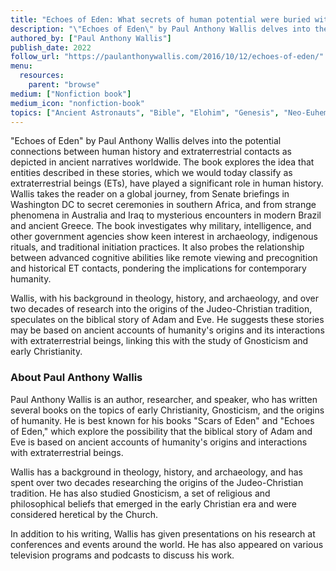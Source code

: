 ```yaml
---
title: "Echoes of Eden: What secrets of human potential were buried with our ancestors' memories of ET contact?"
description: "\"Echoes of Eden\" by Paul Anthony Wallis delves into the potential connections between human history and extraterrestrial contacts as depicted in ancient narratives worldwide. The book explores the idea that entities described in these stories, which we would today classify as extraterrestrial beings (ETs), have played a significant role in human history. Wallis takes the reader on a global journey, from Senate briefings in Washington DC to secret ceremonies in southern Africa, and from strange phenomena in Australia and Iraq to mysterious encounters in modern Brazil and ancient Greece. The book investigates why military, intelligence, and other government agencies show keen interest in archaeology, indigenous rituals, and traditional initiation practices. It also probes the relationship between advanced cognitive abilities like remote viewing and precognition and historical ET contacts, pondering the implications for contemporary humanity."
authored_by: ["Paul Anthony Wallis"]
publish_date: 2022
follow_url: "https://paulanthonywallis.com/2016/10/12/echoes-of-eden/"
menu:
  resources:
    parent: "browse"
medium: ["Nonfiction book"]
medium_icon: "nonfiction-book"
topics: ["Ancient Astronauts", "Bible", "Elohim", "Genesis", "Neo-Euhemerism", "Theology"]
---
```


"Echoes of Eden" by Paul Anthony Wallis delves into the potential connections between human history and extraterrestrial contacts as depicted in ancient narratives worldwide. The book explores the idea that entities described in these stories, which we would today classify as extraterrestrial beings (ETs), have played a significant role in human history. Wallis takes the reader on a global journey, from Senate briefings in Washington DC to secret ceremonies in southern Africa, and from strange phenomena in Australia and Iraq to mysterious encounters in modern Brazil and ancient Greece. The book investigates why military, intelligence, and other government agencies show keen interest in archaeology, indigenous rituals, and traditional initiation practices. It also probes the relationship between advanced cognitive abilities like remote viewing and precognition and historical ET contacts, pondering the implications for contemporary humanity.

Wallis, with his background in theology, history, and archaeology, and over two decades of research into the origins of the Judeo-Christian tradition, speculates on the biblical story of Adam and Eve. He suggests these stories may be based on ancient accounts of humanity's origins and its interactions with extraterrestrial beings, linking this with the study of Gnosticism and early Christianity​.

### About Paul Anthony Wallis

Paul Anthony Wallis is an author, researcher, and speaker, who has written several books on the topics of early Christianity, Gnosticism, and the origins of humanity. He is best known for his books "Scars of Eden" and "Echoes of Eden," which explore the possibility that the biblical story of Adam and Eve is based on ancient accounts of humanity's origins and interactions with extraterrestrial beings.

Wallis has a background in theology, history, and archaeology, and has spent over two decades researching the origins of the Judeo-Christian tradition. He has also studied Gnosticism, a set of religious and philosophical beliefs that emerged in the early Christian era and were considered heretical by the Church.

In addition to his writing, Wallis has given presentations on his research at conferences and events around the world. He has also appeared on various television programs and podcasts to discuss his work.
